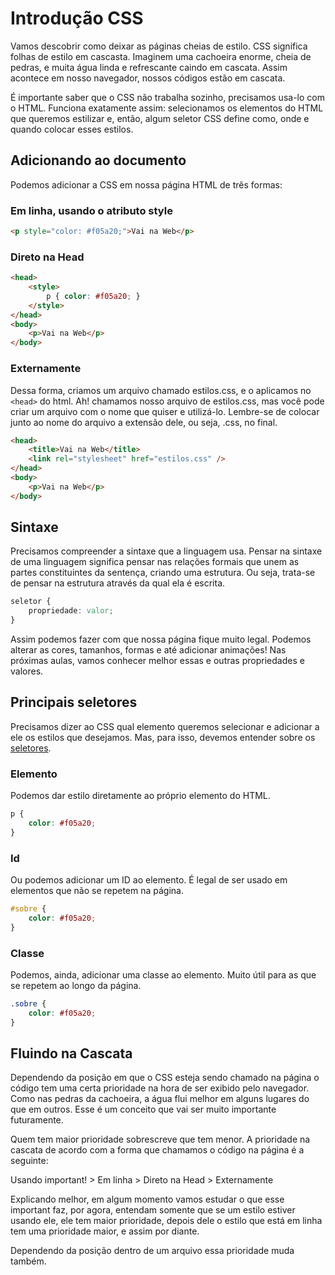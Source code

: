 # Introdução CSS

Vamos descobrir como deixar as páginas cheias de estilo. CSS significa folhas de estilo em cascasta. Imaginem uma cachoeira enorme, cheia de pedras, e muita água linda e refrescante caindo em cascata. Assim acontece em nosso navegador, nossos códigos estão em cascata.

É importante saber que o CSS não trabalha sozinho, precisamos usa-lo com o HTML. Funciona exatamente assim: selecionamos os elementos do HTML que queremos estilizar e, então, algum seletor CSS define como, onde e quando colocar esses estilos.

## Adicionando ao documento

Podemos adicionar a CSS em nossa página HTML de três formas:

### Em linha, usando o atributo style
```html
<p style="color: #f05a20;">Vai na Web</p>
```

### Direto na Head
```html
<head>
	<style>
		p { color: #f05a20; }
	</style>
</head>
<body>
	<p>Vai na Web</p>
</body>
```

### Externamente

Dessa forma, criamos um arquivo chamado estilos.css, e o aplicamos no `<head>` do html. Ah! chamamos nosso arquivo de estilos.css, mas você pode criar um arquivo com o nome que quiser e utilizá-lo. Lembre-se de colocar junto ao nome do arquivo a extensão dele, ou seja, .css, no final.
```html
<head>
	<title>Vai na Web</title>
	<link rel="stylesheet" href="estilos.css" />
</head>
<body>
    <p>Vai na Web</p>
</body>
```

## Sintaxe

Precisamos compreender a sintaxe que a linguagem usa. Pensar na sintaxe de uma linguagem significa pensar nas relações formais que unem as partes constituintes da sentença, criando uma estrutura. Ou seja, trata-se de pensar na estrutura através da qual ela é escrita.
```css
seletor {
	propriedade: valor;
}
```

Assim podemos fazer com que nossa página fique muito legal. Podemos alterar as cores, tamanhos, formas e até adicionar animações! Nas próximas aulas, vamos conhecer melhor essas e outras propriedades e valores.

## Principais seletores

Precisamos dizer ao CSS qual elemento queremos selecionar e adicionar a ele os estilos que desejamos. Mas, para isso, devemos entender sobre os [seletores](https://code.tutsplus.com/pt/tutorials/the-30-css-selectors-you-must-memorize--net-16048).

### Elemento

Podemos dar estilo diretamente ao próprio elemento do HTML.
```css
p {
	color: #f05a20;
}
```

### Id 

Ou podemos adicionar um ID ao elemento. É legal de ser usado em elementos que não se repetem na página.
```css
#sobre {
	color: #f05a20;
}
```

### Classe

Podemos, ainda, adicionar uma classe ao elemento. Muito útil para as que se repetem ao longo da página.
```css
.sobre {
	color: #f05a20;
}
```

## Fluindo na Cascata

Dependendo da posição em que o CSS esteja sendo chamado na página o código tem uma certa prioridade na hora de ser exibido pelo navegador. Como nas pedras da cachoeira, a água flui  melhor em alguns lugares do que em outros. Esse é um conceito que vai ser muito importante futuramente.

Quem tem maior prioridade sobrescreve que tem menor. A prioridade na cascata de acordo com a forma que chamamos o código na página é a seguinte:

Usando important! > Em linha > Direto na Head > Externamente

Explicando melhor, em algum momento vamos estudar o que esse important faz, por agora, entendam somente que se um estilo estiver usando ele, ele tem maior prioridade, depois dele o estilo que está em linha tem uma prioridade maior, e assim por diante.

Dependendo da posição dentro de um arquivo essa prioridade muda também.

